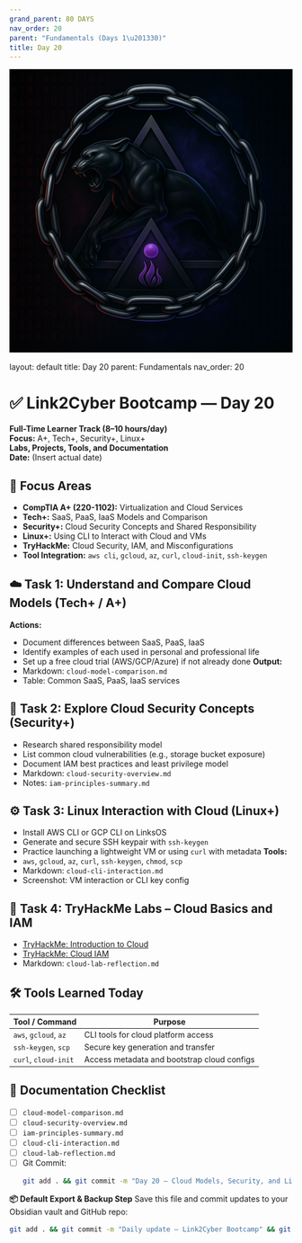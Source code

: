 ```yaml
---
grand_parent: 80 DAYS
nav_order: 20
parent: "Fundamentals (Days 1\u201330)"
title: Day 20
---
```

![Panther Icon](/assets/icons/icon-cyber-panther.png)

layout: default
title: Day 20
parent: Fundamentals
nav_order: 20

# ✅ Link2Cyber Bootcamp — Day 20
**Full-Time Learner Track (8–10 hours/day)**  
**Focus:** A+, Tech+, Security+, Linux+  
**Labs, Projects, Tools, and Documentation**  
**Date:** (Insert actual date)
## 🧩 Focus Areas
- **CompTIA A+ (220-1102):** Virtualization and Cloud Services  
- **Tech+:** SaaS, PaaS, IaaS Models and Comparison  
- **Security+:** Cloud Security Concepts and Shared Responsibility  
- **Linux+:** Using CLI to Interact with Cloud and VMs  
- **TryHackMe:** Cloud Security, IAM, and Misconfigurations  
- **Tool Integration:** `aws cli`, `gcloud`, `az`, `curl`, `cloud-init`, `ssh-keygen`
## ☁️ Task 1: Understand and Compare Cloud Models (Tech+ / A+)
**Actions:**  
- Document differences between SaaS, PaaS, IaaS  
- Identify examples of each used in personal and professional life  
- Set up a free cloud trial (AWS/GCP/Azure) if not already done
**Output:**  
- Markdown: `cloud-model-comparison.md`  
- Table: Common SaaS, PaaS, IaaS services
## 🔐 Task 2: Explore Cloud Security Concepts (Security+)
- Research shared responsibility model  
- List common cloud vulnerabilities (e.g., storage bucket exposure)  
- Document IAM best practices and least privilege model
- Markdown: `cloud-security-overview.md`  
- Notes: `iam-principles-summary.md`
## ⚙️ Task 3: Linux Interaction with Cloud (Linux+)
- Install AWS CLI or GCP CLI on LinksOS  
- Generate and secure SSH keypair with `ssh-keygen`  
- Practice launching a lightweight VM or using `curl` with metadata
**Tools:**  
- `aws`, `gcloud`, `az`, `curl`, `ssh-keygen`, `chmod`, `scp`
- Markdown: `cloud-cli-interaction.md`  
- Screenshot: VM interaction or CLI key config
## 🧪 Task 4: TryHackMe Labs – Cloud Basics and IAM
- [TryHackMe: Introduction to Cloud](https://tryhackme.com/room/introtocloud)  
- [TryHackMe: Cloud IAM](https://tryhackme.com/room/cloudiam)
- Markdown: `cloud-lab-reflection.md`
## 🛠️ Tools Learned Today
| Tool / Command | Purpose                                           |
|-|--|
| `aws`, `gcloud`, `az` | CLI tools for cloud platform access        |
| `ssh-keygen`, `scp` | Secure key generation and transfer          |
| `curl`, `cloud-init` | Access metadata and bootstrap cloud configs |
## 📁 Documentation Checklist
- [ ] `cloud-model-comparison.md`  
- [ ] `cloud-security-overview.md`  
- [ ] `iam-principles-summary.md`  
- [ ] `cloud-cli-interaction.md`  
- [ ] `cloud-lab-reflection.md`  
- [ ] Git Commit:
  ```bash
  git add . && git commit -m "Day 20 – Cloud Models, Security, and Linux Integration" && git push origin main
  ```
**📦 Default Export & Backup Step**
Save this file and commit updates to your Obsidian vault and GitHub repo:
```bash
git add . && git commit -m "Daily update – Link2Cyber Bootcamp" && git push origin main
```

